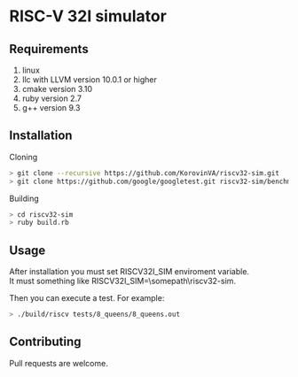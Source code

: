 # RISC-V 32I simulator

## Requirements
1. linux
2. llc with LLVM version 10.0.1 or higher
3. cmake version 3.10
4. ruby version 2.7
5. g++ version 9.3

## Installation
Cloning 
```bash
> git clone --recursive https://github.com/KorovinVA/riscv32-sim.git
> git clone https://github.com/google/googletest.git riscv32-sim/benchmark/googletest
```
Building
```bash
> cd riscv32-sim
> ruby build.rb
```

## Usage
After installation you must set RISCV32I_SIM enviroment variable.\
It must something like RISCV32I_SIM=\somepath\riscv32-sim.

Then you can execute a test. For example:
```bash
> ./build/riscv tests/8_queens/8_queens.out
```

## Contributing
Pull requests are welcome.
